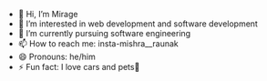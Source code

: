 - 👋 Hi, I’m Mirage
- 👀 I’m interested in web development and software development 
- 🌱 I’m currently pursuing software engineering
- 📫 How to reach me: insta-mishra__raunak
- 😄 Pronouns: he/him
- ⚡ Fun fact: I love cars and pets💞

<!---
raunak-2907/raunak-2907 is a ✨ special ✨ repository because its `README.md` (this file) appears on your GitHub profile.
You can click the Preview link to take a look at your changes.
--->
